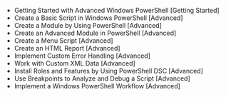 - Getting Started with Advanced Windows PowerShell [Getting Started]
- Create a Basic Script in Windows PowerShell [Advanced]
- Create a Module by Using PowerShell [Advanced]
- Create an Advanced Module in PowerShell [Advanced]
- Create a Menu Script [Advanced]
- Create an HTML Report [Advanced]
- Implement Custom Error Handling [Advanced]
- Work with Custom XML Data [Advanced]
- Install Roles and Features by Using PowerShell DSC [Advanced]
- Use Breakpoints to Analyze and Debug a Script [Advanced]
- Implement a Windows PowerShell Workflow [Advanced]
